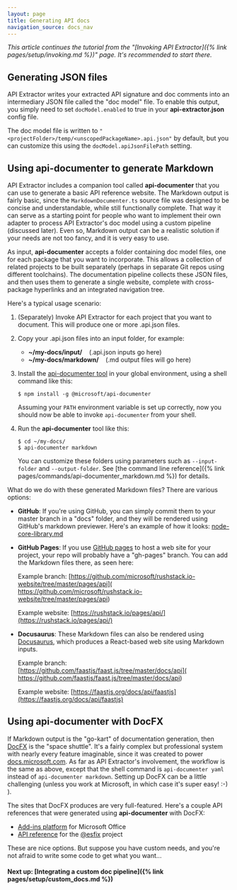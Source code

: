 ```yaml
---
layout: page
title: Generating API docs
navigation_source: docs_nav
---
```


*This article continues the tutorial from the "[Invoking API Extractor]({% link pages/setup/invoking.md %})" page.
It's recommended to start there.*


## Generating JSON files

API Extractor writes your extracted API signature and doc comments into an intermediary JSON file called
the "doc model" file.  To enable this output, you simply need to set `docModel.enabled` to true in
your **api-extractor.json** config file.

The doc model file is written to `"<projectFolder>/temp/<unscopedPackageName>.api.json"` by default,
but you can customize this using the `docModel.apiJsonFilePath` setting.


## Using api-documenter to generate Markdown

API Extractor includes a companion tool called **api-documenter** that you can use to generate a basic API reference
website.  The Markdown output is fairly basic, since the `MarkdownDocumenter.ts` source file was designed to be concise
and understandable, while still functionally complete.  That way it can serve as a starting point for people who want
to implement their own adapter to process API Extractor's doc model using a custom pipeline (discussed later).
Even so, Markdown output can be a realistic solution if your needs are not too fancy, and it is very easy to use.

As input, **api-documenter** accepts a folder containing doc model files, one for each package that you want
to incorporate.  This allows a collection of related projects to be built separately (perhaps in separate Git repos
using different toolchains).  The documentation pipeline collects these JSON files, and then uses them to generate
a single website, complete with cross-package hyperlinks and an integrated navigation tree.

Here's a typical usage scenario:

1. (Separately) Invoke API Extractor for each project that you want to document.  This will produce one or more
   .api.json files.

2. Copy your .api.json files into an input folder, for example:

   - **~/my-docs/input/**      &nbsp;&nbsp;  (.api.json inputs go here)
   - **~/my-docs/markdown/**   &nbsp;&nbsp;  (.md output files will go here)

3. Install the [api-documenter tool](https://www.npmjs.com/package/@microsoft/api-documenter) in your global
environment, using a shell command like this:

    ```shell
    $ npm install -g @microsoft/api-documenter
    ```

    Assuming your `PATH` environment variable is set up correctly, now you should now be able to invoke
    `api-documenter` from your shell.

4. Run the **api-documenter** tool like this:

    ```shell
    $ cd ~/my-docs/
    $ api-documenter markdown
    ```
   You can customize these folders using parameters such as `--input-folder` and `--output-folder`.
   See [the command line reference]({% link pages/commands/api-documenter_markdown.md %}) for details.

What do we do with these generated Markdown files?  There are various options:

- **GitHub**:  If you're using GitHub, you can simply commit them to your master branch in
  a "docs" folder, and they will be rendered using GitHub's markdown previewer.  Here's an example of how it looks:
  [node-core-library.md](https://github.com/microsoft/rushstack.io-website/blob/master/pages/api/node-core-library.md)

- **GitHub Pages**:  If you use [GitHub pages](https://guides.github.com/features/pages/) to host a web site for
  your project, your repo will probably have a "gh-pages" branch.  You can add the Markdown files there,
  as seen here:

  Example branch: [https://github.com/microsoft/rushstack.io-website/tree/master/pages/api](
  https://github.com/microsoft/rushstack.io-website/tree/master/pages/api)

  Example website: [https://rushstack.io/pages/api/](https://rushstack.io/pages/api/)

- **Docusaurus**: These Markdown files can also be rendered using [Docusaurus](https://docusaurus.io/), which
  produces a React-based web site using Markdown inputs.

  Example branch: [https://github.com/faastjs/faast.js/tree/master/docs/api](
    https://github.com/faastjs/faast.js/tree/master/docs/api)

  Example website: [https://faastjs.org/docs/api/faastjs](https://faastjs.org/docs/api/faastjs)


## Using api-documenter with DocFX

If Markdown output is the "go-kart" of documentation generation, then
[DocFX](https://dotnet.github.io/docfx/) is the "space shuttle".  It's a fairly complex but professional
system with nearly every feature imaginable, since it was created to power
[docs.microsoft.com](https://docs.microsoft.com).  As far as API Extractor's involvement, the workflow is the same
as above, except that the shell command is `api-documenter yaml` instead of `api-documenter markdown`.
Setting up DocFX can be a little challenging (unless you work at Microsoft, in which case it's super easy! :-) ).

The sites that DocFX produces are very full-featured.  Here's a couple API references that were generated
using **api-documenter** with DocFX:

<!--
- [SharePoint Framework Reference](https://docs.microsoft.com/en-us/javascript/api/sp-core-library)
-->
- [Add-ins platform](https://docs.microsoft.com/en-us/javascript/api/excel?view=excel-js-preview) for Microsoft Office
- [API reference](https://esfx.js.org/esfx/index.html) for the [@esfix](https://esfx.js.org/) project


These are nice options.  But suppose you have custom needs, and you're not afraid to write some code to get
what you want...

#### Next up: [Integrating a custom doc pipeline]({% link pages/setup/custom_docs.md %})
